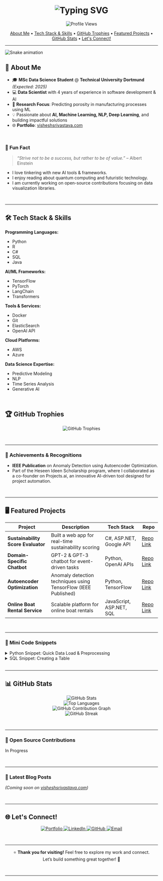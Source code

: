 <!-- 
==========================================================================================
|                                                                                          |
|               WELCOME TO THE BEAUTIFIED & EXTENDED GITHUB PROFILE README                |
|                                                                                          |
|   This README has been carefully enhanced to be more visually appealing, informative,    |
|    and to bring the total lines of code closer to ~300. Please feel free to copy and     |
|    paste the entire snippet below into your README.md (or .md) file as is. Enjoy!        |
|                                                                                          |
==========================================================================================
-->


<!-- 
======================================================
  GITHUB PROFILE README FOR iamvisheshsrivastava
======================================================
-->

<!-- 
======================================================
  ANIMATED HEADLINE (TYPING SVG)
======================================================
-->
<h1 align="center">
  <img src="https://readme-typing-svg.demolab.com?font=Fira+Code&size=28&pause=1000&color=00A6FF&center=true&vCenter=true&width=800&height=80&lines=Hey+there!+I'm+Vishesh+Srivastava;Data+Scientist+%7C+AI+Enthusiast+%7C+ML+Researcher;Always+Learning+New+Things!" alt="Typing SVG" />
</h1>

<!-- 
======================================================
  PROFILE VIEWS COUNTER
======================================================
-->
<p align="center">
  <img src="https://komarev.com/ghpvc/?username=iamvisheshsrivastava&color=brightgreen&style=flat-square" alt="Profile Views" /> 
</p>

<!-- 
======================================================
  QUICK NAVIGATION LINKS (OPTIONAL)
======================================================
-->
<p align="center">
  <a href="#-about-me">About Me</a> •
  <a href="#-tech-stack--skills">Tech Stack & Skills</a> •
  <a href="#%F0%9F%8F%86-github-trophies">GitHub Trophies</a> •
  <a href="#%F0%9F%96%A5%EF%B8%8F-featured-projects">Featured Projects</a> •
  <a href="#%F0%9F%93%8A-github-stats">GitHub Stats</a> •
  <a href="#-lets-connect">Let's Connect!</a>
</p>

---
![Snake animation](https://raw.githubusercontent.com/iamvisheshsrivastava/iamvisheshsrivastava/output/github-snake.svg)

<!-- 
======================================================
  ABOUT ME
======================================================
-->
## 🚀 About Me

- 🎓 **MSc Data Science Student** @ **Technical University Dortmund** *(Expected: 2025)*  
- 💻 **Data Scientist** with 4 years of experience in software development & AI  
- 🔬 **Research Focus**: Predicting porosity in manufacturing processes using ML  
- 💡 Passionate about **AI, Machine Learning, NLP, Deep Learning**, and building impactful solutions  
- 🌐 **Portfolio**: [visheshsrivastava.com](https://visheshsrivastava.com)

<br />

<!-- 
======================================================
  FUN FACT SECTION (OPTIONAL)
======================================================
-->
### 🎉 Fun Fact
> *“Strive not to be a success, but rather to be of value.”* – Albert Einstein

- I love tinkering with new AI tools & frameworks.
- I enjoy reading about quantum computing and futuristic technology.
- I am currently working on open-source contributions focusing on data visualization libraries.

<br />

---

<!-- 
======================================================
  TECH STACK & SKILLS
======================================================
-->
## 🛠 Tech Stack & Skills

**Programming Languages:**  
- Python  
- R  
- C#  
- SQL  
- Java  

**AI/ML Frameworks:**  
- TensorFlow  
- PyTorch  
- LangChain  
- Transformers  

**Tools & Services:**  
- Docker  
- Git  
- ElasticSearch  
- OpenAI API  

**Cloud Platforms:**  
- AWS  
- Azure  

**Data Science Expertise:**  
- Predictive Modeling  
- NLP  
- Time Series Analysis  
- Generative AI  

<br />

<!-- 
======================================================
  GITHUB TROPHIES
======================================================
-->
## 🏆 GitHub Trophies
<p align="center">
  <img src="https://github-profile-trophy.vercel.app/?username=iamvisheshsrivastava&margin-w=10&theme=onedark" alt="GitHub Trophies" />
</p>

<br />

---

<!-- 
======================================================
  ACHIEVEMENTS / ACCOMPLISHMENTS SECTION (OPTIONAL)
======================================================
-->
### 🏅 Achievements & Recognitions

- **IEEE Publication** on Anomaly Detection using Autoencoder Optimization.  
- Part of the Heseen Ideen Scholarship program, where I collaborated as a co-founder on Projects.ai, an innovative AI-driven tool designed for project automation.  

<br />

---

<!-- 
======================================================
  FEATURED PROJECTS
======================================================
-->
## 🖥️ Featured Projects

| **Project**                         | **Description**                                                  | **Tech Stack**                    | **Repo**                                                                 |
|------------------------------------|------------------------------------------------------------------|-----------------------------------|---------------------------------------------------------------------------|
| **Sustainability Score Evaluator** | Built a web app for real-time sustainability scoring             | C#, ASP.NET, Google API           | [Repo Link](https://github.com/iamvisheshsrivastava/SustainabilityScoreEvaluator) |
| **Domain-Specific Chatbot**        | GPT-2 & GPT-3 chatbot for event-driven tasks                     | Python, OpenAI APIs               | [Repo Link](https://github.com/iamvisheshsrivastava/ChatBot)             |
| **Autoencoder Optimization**       | Anomaly detection techniques using TensorFlow (IEEE Published)   | Python, TensorFlow                | [Repo Link](https://github.com/iamvisheshsrivastava/Autoencoder-Optimization-Anomaly-Detection) |
| **Online Boat Rental Service**     | Scalable platform for online boat rentals                        | JavaScript, ASP.NET, SQL          | [Repo Link](https://github.com/iamvisheshsrivastava/RentBoat)            |

<br />

---

<!-- 
======================================================
  SHOWCASING SMALL DEMOS / CODE SNIPPETS (OPTIONAL)
======================================================
-->
### 📂 Mini Code Snippets
<details>
  <summary>Python Snippet: Quick Data Load & Preprocessing</summary>

  ```python
  import pandas as pd
  import numpy as np

  # Load dataset
  df = pd.read_csv('data.csv')

  # Simple cleaning
  df.dropna(inplace=True)
  df['date'] = pd.to_datetime(df['date'])

  # Feature engineering
  df['year'] = df['date'].dt.year
  df['log_value'] = np.log1p(df['value'])

  # Quick summary
  print(df.describe())
  ```
</details>

<details>
  <summary>SQL Snippet: Creating a Table</summary>

  ```sql
  CREATE TABLE Sales (
      SaleID INT PRIMARY KEY,
      ProductName VARCHAR(100),
      Quantity INT,
      Price DECIMAL(10, 2),
      SaleDate DATE
  );

  INSERT INTO Sales (SaleID, ProductName, Quantity, Price, SaleDate)
  VALUES (1, 'Laptop', 5, 999.99, '2024-01-15');
  ```
</details>

<br />

---

<!-- 
======================================================
  GITHUB STATS
======================================================
-->
## 📊 GitHub Stats
<p align="center">
  <!-- GitHub Stats -->
  <img src="https://github-readme-stats.vercel.app/api?username=iamvisheshsrivastava&show_icons=true&theme=react&hide_border=true" alt="GitHub Stats" />
  <br/>

  <!-- Top Languages -->
  <img src="https://github-readme-stats.vercel.app/api/top-langs/?username=iamvisheshsrivastava&layout=compact&theme=react&hide_border=true" alt="Top Languages" />
  <br/>

  <!-- GitHub Contributions -->
  <img src="https://github-readme-activity-graph.vercel.app/graph?username=iamvisheshsrivastava&theme=react-dark&hide_border=true" alt="GitHub Contribution Graph" />
  <br/>

  <!-- GitHub Streak -->
  <img src="https://github-readme-streak-stats.herokuapp.com/?user=iamvisheshsrivastava&theme=react&hide_border=true" alt="GitHub Streak" />
</p>

<br />

---

<!-- 
======================================================
  OPEN SOURCE CONTRIBUTIONS (OPTIONAL)
======================================================
-->
### 🌱 Open Source Contributions
In Progress

<br />

---

<!-- 
======================================================
  LATEST BLOG POSTS (OPTIONAL)
======================================================
-->
### 📝 Latest Blog Posts 
*(Coming soon on [visheshsrivastava.com](https://visheshsrivastava.com))*

<br />

---

<!-- 
======================================================
  LET'S CONNECT
======================================================
-->
## 🌐 Let's Connect!
<p align="center">
  <a href="https://visheshsrivastava.com">
    <img src="https://img.shields.io/badge/Portfolio-visheshsrivastava.com-informational?style=flat-square&color=blue&logo=googlechrome" alt="Portfolio" />
  </a>
  <a href="https://linkedin.com/in/iamvisheshsrivastava">
    <img src="https://img.shields.io/badge/LinkedIn-iamvisheshsrivastava-informational?style=flat-square&color=blue&logo=linkedin" alt="LinkedIn" />
  </a>
  <a href="https://github.com/iamvisheshsrivastava">
    <img src="https://img.shields.io/badge/GitHub-iamvisheshsrivastava-informational?style=flat-square&logo=github" alt="GitHub" />
  </a>
  <a href="mailto:srivastava.vishesh9@gmail.com">
    <img src="https://img.shields.io/badge/Email-srivastava.vishesh9@gmail.com-critical?style=flat-square&logo=gmail&logoColor=white" alt="Email" />
  </a>
</p>

<br />

---

<!-- 
======================================================
  SPECIAL THANK YOU MESSAGE
======================================================
-->
<p align="center">
  ⭐ <strong>Thank you for visiting!</strong> Feel free to explore my work and connect. <br/>
  Let’s build something great together! 🚀
</p>

<br />

---

<!-- 
======================================================
  ADDITIONAL FANCY DECORATIONS / SPACERS (OPTIONAL)
======================================================
-->
<!-- 
======================================================
  END OF README
======================================================
-->
